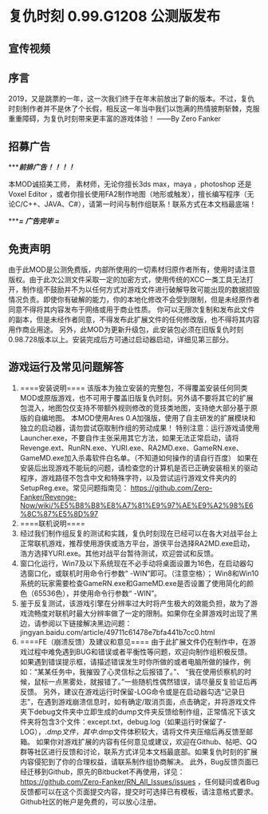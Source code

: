 # 复仇时刻 0.99.G1208 公测版发布

## 宣传视频

## 序言
2019，又是跳票的一年，这一次我们终于在年末前放出了新的版本。不过，复仇时刻制作者并不是休了个长假，相反这一年当中我们以饱满的热情披荆斩棘，克服重重障碍，为复仇时刻带来更丰富的游戏体验！
——By Zero Fanker

## 招募广告
******************************前排广告！！！！***************************

本MOD诚招美工师， 素材师，无论你擅长3ds max，maya ，photoshop 还是Voxel Editor ，或者你擅长使用FA2制作地图（地形或触发），擅长编写程序（无论C/C++、JAVA、C#），请第一时间与制作组联系！联系方式在本文档最底端！

******************************= 广告完毕 =***************************

## 免责声明
由于此MOD是公测免费版，内部所使用的一切素材归原作者所有，使用时请注意版权。由于此次公测文件采取一定的加密方式，使用传统的XCC一类工具无法打开，制作组不鼓励并不为以任何方式对游戏文件进行破解导致可能出现的数据损毁情况负责。即使你有破解的能力，你的本地化修改不会受到限制，但是未经原作者同意不得将其内容发布于网络或用于商业性质。
你可以无限次复制和发布此文件的副本，但是未经作者同意，不得发布此扩展文件的任何修改版，也不得将其内容用作商业用途。
另外，此MOD为更新升级包，此安装包必须在旧版复仇时刻0.98.728版本以上。安装完成后方可通过启动器启动，详细见第三部分。

## 游戏运行及常见问题解答
1.	====安装说明====
该版本为独立安装的完整包，不得覆盖安装任何同类MOD或原版游戏，也不可用于覆盖旧版复仇时刻。另外请不要将其它的扩展包混入，地图包仅支持不带额外规则修改的竞技类地图，支持绝大部分基于原版的自编地图。
本MOD使用Ares 0.A加强版，使用了自主研发的扩展模块和独立的启动器，请勿尝试窃取制作组的劳动成果！
特别注意：运行游戏请使用Launcher.exe，不要自作主张采用其它方法，如果无法正常启动，请将Revenge.ext、RunRN.exe、YURI.exe、RA2MD.exe、GameRN.exe、GameMD.exe加入杀毒软件白名单。（不知道如何操作的请自行百度）
如果在安装后出现游戏不能玩的问题，请检查您的计算机是否已正确安装相关的驱动程序，游戏路径不包含中文和特殊字符，以及尝试运行游戏文件夹内的SetupReg.exe。常见问题指南见：
https://github.com/Zero-Fanker/Revenge-Now/wiki/%E5%B8%B8%E8%A7%81%E9%97%AE%E9%A2%98%E6%8C%87%E5%8D%97
2.	====联机说明====
1.	经过我们制作组反复的测试和实践，复仇时刻现在已经可以在各大对战平台上正常联机游戏，推荐使用游侠或浩方平台，游侠平台选择RA2MD.exe启动，浩方选择YURI.exe。其他对战平台暂待测试，欢迎尝试和反馈。
2.	窗口化运行，Win7及以下系统现在不必手动将桌面设置为16色，在启动器勾选窗口化，或联机时用命令行参数“ -WIN”即可。（注意空格）；
Win8和Win10系统的玩家需要检查GameRN.exe和GameMD.exe是否设置了使用简化的颜色（65536色），并使用命令行参数“ -WIN”。
3.	鉴于反复测试，该游戏引擎在分辨率过大时将产生极大的效能负担，故为了游戏流畅度对联机时最大分辨率做了一定的限制。如果你在全屏游戏时出现了黑边，请参阅以下链接解决黑边问题：
jingyan.baidu.com/article/49711c61478e7bfa441b7cc0.html
4.	====FE（崩溃反馈）及建议和意见====
由于此扩展文件仍在制作中，在游戏过程中难免遇到BUG和错误或者平衡性等问题，欢迎向制作组积极反馈。
如果遇到错误提示框，请描述错误发生时你所做的或者电脑所做的操作，例如：“某某任务中，我摧毁了心灵信标之后报错了。”、 “我在使用侦察机的时候，鼠标一点黑雾处，就报错了。”一些随机性偶然错误，请尽量反复验证后再反馈。
另外，建议在游戏运行时保留-LOG命令或是在启动器勾选“记录日志”，在遇到游戏崩溃信息时，如有确定/取消页面，点击确定，并将游戏文件夹下debug文件夹中立即生成的dump文件夹反馈给制作组，正常情况下该文件夹将包含3个文件：except.txt，debug.log（如果运行时保留了-LOG），*.dmp文件，其中*.dmp文件体积较大，请将文件夹压缩后再反馈至邮箱。
如果你对游戏扩展的内容有任何意见或建议，欢迎在Github、帖吧、QQ群等社区进行反馈和讨论，联系方式详见本文档最底部。如果复仇时刻的扩展内容侵犯到了你的合理权益，请联系制作组协商解决。
此外，Bug反馈页面已经迁移到Github，原先的Bitbucket不再使用，详见：https://github.com/Zero-Fanker/RN_All_Issues/issues  ，任何疑问或者Bug反馈都可以在这个页面提交内容，提交时可选择已有模板，请注意格式要求。Github社区的帐户是免费的，可以放心注册。

